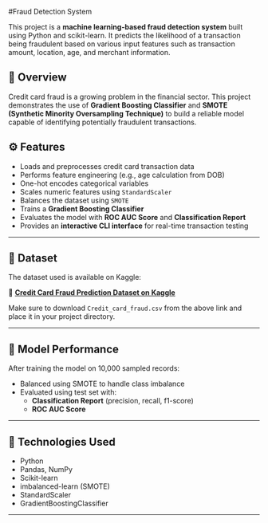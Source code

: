#Fraud Detection System

This project is a **machine learning-based fraud detection system** built using Python and scikit-learn. It predicts the likelihood of a transaction being fraudulent based on various input features such as transaction amount, location, age, and merchant information.

## 📌 Overview

Credit card fraud is a growing problem in the financial sector. This project demonstrates the use of **Gradient Boosting Classifier** and **SMOTE (Synthetic Minority Oversampling Technique)** to build a reliable model capable of identifying potentially fraudulent transactions.

## ⚙️ Features

- Loads and preprocesses credit card transaction data
- Performs feature engineering (e.g., age calculation from DOB)
- One-hot encodes categorical variables
- Scales numeric features using `StandardScaler`
- Balances the dataset using `SMOTE`
- Trains a **Gradient Boosting Classifier**
- Evaluates the model with **ROC AUC Score** and **Classification Report**
- Provides an **interactive CLI interface** for real-time transaction testing

---

## 📂 Dataset

The dataset used is available on Kaggle:

🔗 **[Credit Card Fraud Prediction Dataset on Kaggle](https://www.kaggle.com/datasets/kelvinkelue/credit-card-fraud-prediction)**

Make sure to download `Credit_card_fraud.csv` from the above link and place it in your project directory.

---

## 🧪 Model Performance

After training the model on 10,000 sampled records:
- Balanced using SMOTE to handle class imbalance
- Evaluated using test set with:
  - **Classification Report** (precision, recall, f1-score)
  - **ROC AUC Score**

---

## 🧰 Technologies Used

- Python
- Pandas, NumPy
- Scikit-learn
- imbalanced-learn (SMOTE)
- StandardScaler
- GradientBoostingClassifier

---
